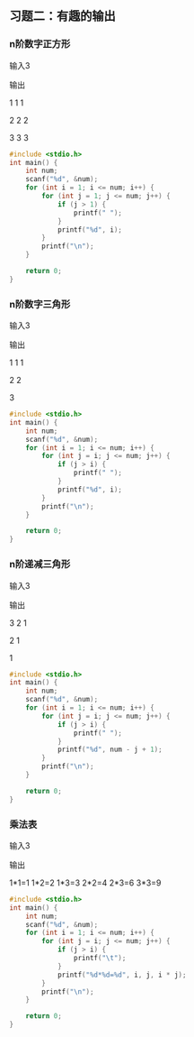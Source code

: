 ## 习题二：有趣的输出

### n阶数字正方形

输入3

输出

1 1 1

2 2 2

3 3 3

```c
#include <stdio.h>
int main() {
    int num;
    scanf("%d", &num);
    for (int i = 1; i <= num; i++) {
        for (int j = 1; j <= num; j++) {
            if (j > 1) {
                printf(" ");
            }
            printf("%d", i);
        }
        printf("\n");
    }

    return 0;
}
```

### n阶数字三角形

输入3

输出

1 1 1

2 2

3

```c
#include <stdio.h>
int main() {
    int num;
    scanf("%d", &num);
    for (int i = 1; i <= num; i++) {
        for (int j = i; j <= num; j++) {
            if (j > i) {
                printf(" ");
            }
            printf("%d", i);
        }
        printf("\n");
    }

    return 0;
}
```

### n阶递减三角形

输入3

输出

3 2 1

2 1

1

```c
#include <stdio.h>
int main() {
    int num;
    scanf("%d", &num);
    for (int i = 1; i <= num; i++) {
        for (int j = i; j <= num; j++) {
            if (j > i) {
                printf(" ");
            }
            printf("%d", num - j + 1);
        }
        printf("\n");
    }

    return 0;
}
```

### 乘法表

输入3

输出

1\*1=1   1\*2=2   1\*3=3
2\*2=4   2\*3=6
3\*3=9

```c
#include <stdio.h>
int main() {
    int num;
    scanf("%d", &num);
    for (int i = 1; i <= num; i++) {
        for (int j = i; j <= num; j++) {
            if (j > i) {
                printf("\t");
            }
            printf("%d*%d=%d", i, j, i * j);
        }
        printf("\n");
    }

    return 0;
}
```

